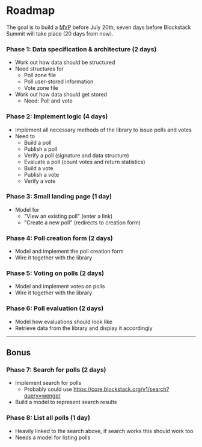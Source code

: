 
# Roadmap

The goal is to build a [MVP](https://github.com/ntzwrk/beacon/tree/develop/docs/prd#minimal-viable-product-mvp) before
July 20th, seven days before Blockstack Summit will take place (20 days from now).


### Phase 1: Data specification & architecture (2 days)
* Work out how data should be structured
* Need structures for
	* Poll zone file
	* Poll user-stored information
	* Vote zone file
* Work out how data should get stored
	* Need: Poll and vote

### Phase 2: Implement logic (4 days)
* Implement all necessary methods of the library to issue polls and votes
* Need to
	* Build a poll
	* Publish a poll
	* Verify a poll (signature and data structure)
	* Evaluate a poll (count votes and return statistics)
	* Build a vote
	* Publish a vote
	* Verify a vote

### Phase 3: Small landing page (1 day)
* Model for
	* "View an existing poll" (enter a link)
	* "Create a new poll" (redirects to creation form)

### Phase 4: Poll creation form (2 days)
* Model and implement the poll creation form
* Wire it together with the library

### Phase 5: Voting on polls (2 days)
* Model and implement votes on polls
* Wire it together with the library

### Phase 6: Poll evaluation (2 days)
* Model how evaluations should look like
* Retrieve data from the library and display it accordingly

---
## Bonus

### Phase 7: Search for polls (2 days)
* Implement search for polls
	* Probably could use https://core.blockstack.org/v1/search?query=wenger
* Build a model to represent search results

### Phase 8: List all polls (1 day)
* Heavily linked to the search above, if search works this should work too
* Needs a model for listing polls
